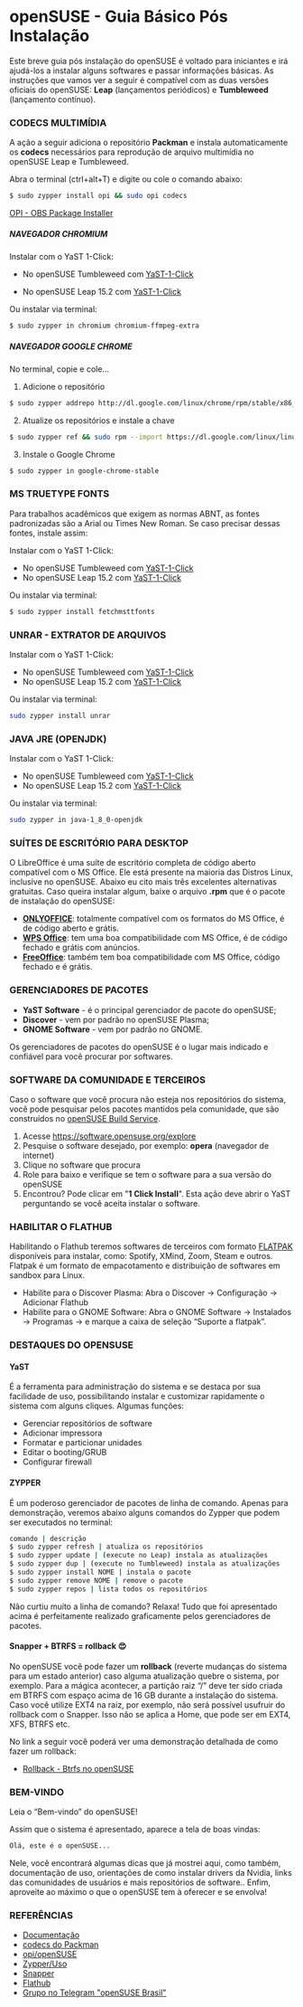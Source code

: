 # openSUSE - Guia Básico Pós Instalação  

Este breve guia pós instalação do openSUSE é voltado para iniciantes e irá ajudá-los a instalar alguns softwares e passar informações básicas. 
As instruções que vamos ver a seguir é compatível com as duas versões oficiais do openSUSE: **Leap** (lançamentos periódicos) e **Tumbleweed** (lançamento contínuo).

### CODECS MULTIMÍDIA
A ação a seguir adiciona o repositório **Packman** e instala automaticamente os **codecs** necessários para reprodução de arquivo multimídia no openSUSE Leap e Tumbleweed.

Abra o terminal (ctrl+alt+T) e digite ou cole o comando abaixo:
```sh
$ sudo zypper install opi && sudo opi codecs
```
[OPI - OBS Package Installer](https://github.com/openSUSE/opi)

##### NAVEGADOR CHROMIUM
Instalar com o YaST 1-Click:

* No openSUSE Tumbleweed com [YaST-1-Click](https://software.opensuse.org/ymp/openSUSE:Factory/standard/chromium.ymp?base=openSUSE%3AFactory&query=chromium)

* No openSUSE Leap 15.2 com [YaST-1-Click](https://software.opensuse.org/ymp/openSUSE:Leap:15.2:Update/ports/chromium.ymp?base=openSUSE%3ALeap%3A15.2&query=chromium)

Ou instalar via terminal:
```sh
$ sudo zypper in chromium chromium-ffmpeg-extra
```
##### NAVEGADOR GOOGLE CHROME
No terminal, copie e cole...
1. Adicione o repositório
```sh
$ sudo zypper addrepo http://dl.google.com/linux/chrome/rpm/stable/x86_64 Google-Chrome
```
2. Atualize os repositórios e instale a chave
```sh
$ sudo zypper ref && sudo rpm --import https://dl.google.com/linux/linux_signing_key.pub
```
3. Instale o Google Chrome
```sh
$ sudo zypper in google-chrome-stable
```

### MS TRUETYPE FONTS
Para trabalhos acadêmicos que exigem as normas ABNT, as fontes padronizadas são a Arial ou Times New Roman. Se caso precisar dessas fontes, instale assim:

Instalar com o YaST 1-Click:
* No openSUSE Tumbleweed com [YaST-1-Click](https://software.opensuse.org/ymp/openSUSE:Factory/standard/fetchmsttfonts.ymp?base=openSUSE%3AFactory&query=fetchmsttfonts)
* No openSUSE Leap 15.2 com [YaST-1-Click](https://software.opensuse.org/ymp/openSUSE:Leap:15.2/standard/fetchmsttfonts.ymp?base=openSUSE%3ALeap%3A15.2&query=fetchmsttfonts)

Ou instalar via terminal:
```sh
$ sudo zypper install fetchmsttfonts
```

### UNRAR - EXTRATOR DE ARQUIVOS 
Instalar com o YaST 1-Click:
* No openSUSE Tumbleweed com [YaST-1-Click](https://software.opensuse.org/ymp/openSUSE:Factory/standard/unrar_wrapper.ymp?base=openSUSE%3AFactory&query=unrar_wrapper)
* No openSUSE Leap 15.2 com [YaST-1-Click](https://software.opensuse.org/ymp/openSUSE:Leap:15.2/standard/unrar_wrapper.ymp?base=openSUSE%3ALeap%3A15.2&query=unrar_wrapper)

Ou instalar via terminal:
```sh
sudo zypper install unrar
```

### JAVA JRE (OPENJDK)
Instalar com o YaST 1-Click:
* No openSUSE Tumbleweed com [YaST-1-Click](https://software.opensuse.org/ymp/openSUSE:Factory/standard/java-1_8_0-openjdk.ymp?base=openSUSE%3AFactory&query=java-1_8_0-openjdk)
* No openSUSE Leap 15.2 com [YaST-1-Click](https://software.opensuse.org/ymp/openSUSE:Leap:15.2/standard/java-1_8_0-openjdk.ymp?base=openSUSE%3ALeap%3A15.2&query=java-1_8_0-openjdk)

Ou instalar via terminal:
```sh
sudo zypper in java-1_8_0-openjdk
```

### SUÍTES DE ESCRITÓRIO PARA DESKTOP
O LibreOffice é uma suíte de escritório completa de código aberto compatível com o MS Office. Ele está presente na maioria das Distros Linux, inclusive no openSUSE. 
Abaixo eu cito mais três excelentes alternativas gratuitas. Caso queira instalar algum,  baixe o arquivo **.rpm** que é o pacote de instalação do openSUSE:
* [**ONLYOFFICE**](https://www.onlyoffice.com/pt/download-desktop.aspx): totalmente compatível com os formatos do MS Office, é de código aberto e grátis.
* [**WPS Office**](https://www.wps.com/pt-BR/office/linux): tem uma boa compatibilidade com MS Office, é de código fechado e grátis com anúncios.
* [**FreeOffice**](https://www.freeoffice.com/pt/baixar/aplicativos): também tem boa compatibilidade com MS Office, código fechado e é grátis.

### GERENCIADORES DE PACOTES
* **YaST Software** -  é o principal 	gerenciador de pacote do openSUSE;
* **Discover** - vem por padrão no openSUSE Plasma;
* **GNOME Software** - vem por padrão no GNOME.

Os gerenciadores de pacotes do openSUSE é o lugar mais indicado e confiável para você procurar por softwares.

### SOFTWARE DA COMUNIDADE E TERCEIROS 
Caso o software que você procura não esteja nos repositórios do sistema, você pode pesquisar pelos pacotes mantidos pela comunidade, que são construídos no [openSUSE Build Service](https://en.opensuse.org/Portal:Build_Service).
1. Acesse <https://software.opensuse.org/explore>
2. Pesquise o software desejado, por exemplo: **opera** (navegador de internet)
3. Clique no software que procura
4. Role para baixo e verifique se tem o software para a sua versão do openSUSE
5. Encontrou? Pode clicar em "**1 Click Install**". Esta ação deve abrir o YaST perguntando se você aceita instalar o software.

### HABILITAR O FLATHUB
Habilitando o Flathub teremos softwares de terceiros com formato [FLATPAK](https://www.flatpak.org/) disponíveis para instalar, como: Spotify, XMind, Zoom, Steam e outros. 
Flatpak é um formato de empacotamento e distribuição de softwares em sandbox para Linux.

* Habilite para o Discover Plasma: Abra o Discover → Configuração → Adicionar Flathub
* Habilite para o GNOME Software: Abra o GNOME Software → Instalados → Programas → e marque a caixa de seleção “Suporte a flatpak”.

### DESTAQUES DO OPENSUSE
#### YaST 
É a ferramenta para administração do sistema e se destaca por sua facilidade de uso, possibilitando instalar e customizar rapidamente o sistema com alguns cliques.
Algumas funções:
* Gerenciar repositórios de software
* Adicionar impressora
* Formatar e particionar unidades
* Editar o booting/GRUB
* Configurar firewall

#### ZYPPER
É um poderoso gerenciador de pacotes de linha de comando. 
Apenas para demonstração, veremos abaixo alguns comandos do Zypper que podem ser executados no terminal:

```sh
comando | descrição 
$ sudo zypper refresh | atualiza os repositórios 
$ sudo zypper update | (execute no Leap) instala as atualizações
$ sudo zypper dup | (execute no Tumbleweed) instala as atualizações
$ sudo zypper install NOME | instala o pacote
$ sudo zypper remove NOME | remove o pacote
$ sudo zypper repos | lista todos os repositórios
```

Não curtiu muito a linha de comando? Relaxa! Tudo que foi apresentado acima é perfeitamente realizado graficamente pelos gerenciadores de pacotes.

#### Snapper + BTRFS = rollback 😍
No openSUSE você pode fazer um **rollback** (reverte mudanças do sistema para um estado anterior) caso alguma atualização quebre o sistema, por exemplo. Para a mágica acontecer, a partição raiz “/” deve ter sido criada em BTRFS com espaço acima de 16 GB durante a instalação do sistema. 
Caso você utilize EXT4 na raiz, por exemplo, não será possível usufruir do rollback com o Snapper. Isso não se aplica a Home, que pode ser em EXT4, XFS, BTRFS etc.  

No link a seguir você poderá ver uma demonstração detalhada de como fazer um rollback: 
* [Rollback - Btrfs no openSUSE](https://fastoslinux.com/2019/11/26/rollback-btrfs-no-opensuse/)

### BEM-VINDO
Leia o “Bem-vindo” do openSUSE!

Assim que o sistema é apresentado, aparece a tela de boas vindas:
```sh
Olá, este é o openSUSE...
```

Nele, você encontrará algumas dicas que já mostrei aqui, como também, documentação de uso, orientações de como instalar drivers da Nvidia, links das comunidades de usuários e mais repositórios de software.. Enfim, aproveite ao máximo o que o openSUSE tem à oferecer e se envolva! 

### REFERÊNCIAS
* [Documentação](https://pt.opensuse.org/Portal:Documentacao)
* [codecs do Packman](https://pt.opensuse.org/SDB:Instalar_codecs_do_Packman)
* [opi/openSUSE](https://github.com/openSUSE/opi)
* [Zypper/Uso](https://pt.opensuse.org/Zypper/Uso) 
* [Snapper](https://en.opensuse.org/openSUSE:Snapper_Tutorial)
* [Flathub](https://flathub.org/home)
* [Grupo no Telegram "openSUSE Brasil"](https://t.me/opensusebr)



